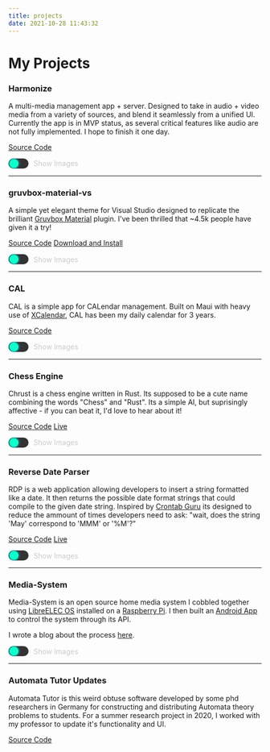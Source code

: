 ```yaml
---
title: projects
date: 2021-10-28 11:43:32
---
```

<style>
  .toggle-container {
      display: flex;
      align-items: center;
      gap: 10px;
      cursor: pointer;
  }

    .toggle-switch {
        width: 40px;
        height: 20px;
        background: #333; 
        border-radius: 10px;
        position: relative;
        display: inline-block;
        transition: 0.3s;
        box-shadow: none; 
    }


  .toggle-thumb {
      width: 18px;
      height: 18px;
      background: #10ffcb; 
      border-radius: 50%;
      position: absolute;
      top: 1px;
      left: 2px;
      transition: 0.3s;
      box-shadow: 0 0 5px #0ff;
  }

  .toggleImages:checked + .toggle-switch .toggle-thumb {
      left: 20px;
  }

  .toggleImages:checked + .toggle-switch {
        box-shadow: 0 0 8px rgba(0, 255, 255, 0.6); 
        background: #111; 
    }


  .imageGrid {
      display: none;
      margin-top: 10px;
      grid-template-columns: repeat(2, auto);
      gap: 10px;
  }
</style>

<script>
function toggleImages(gridId, checkboxId) {
    var grid = document.getElementById(gridId);
    if (document.getElementById(checkboxId).checked) {
        grid.style.display = "grid";
        grid.style.animation = "fadeIn 0.3s ease-in-out"; 
    } else {
        grid.style.display = "none";
    }
}
</script>

# My Projects

### Harmonize

A multi-media management app + server. Designed to take in audio + video media from a variety of sources, and blend it seamlessly from a unified UI. Currently the app is in MVP status, as several critical features like audio are not fully implemented. I hope to finish it one day.

[Source Code](https://github.com/johnyenter-briars/harmonize)


<label class="toggle-container">
    <input type="checkbox" id="harmonize-toggleImages" class="toggleImages" style="display: none;" onclick="toggleImages('harmonize-imageGrid', 'harmonize-toggleImages')">
    <span class="toggle-switch">
        <span class="toggle-thumb"></span>
    </span>
    <span style="color: #c9cacc;">Show Images</span> 
</label>

<div id="harmonize-imageGrid" class="imageGrid">

<img src="/images/harmonize/harmonize1.jpg" width="150px">
<img src="/images/harmonize/harmonize2.jpg" width="150px">
<img src="/images/harmonize/harmonize3.jpg" width="150px">
<img src="/images/harmonize/harmonize4.jpg" width="150px">

</div>

---

### gruvbox-material-vs

A simple yet elegant theme for Visual Studio designed to replicate the brilliant [Gruvbox Material](https://marketplace.visualstudio.com/items?itemName=sainnhe.gruvbox-material) plugin. I've been thrilled that ~4.5k people have given it a try!

[Source Code](https://github.com/johnyenter-briars/gruvbox-material-vs)
[Download and Install](https://marketplace.visualstudio.com/items?itemName=jyb.gruvbox-material-vs)

<label class="toggle-container">
    <input type="checkbox" id="gruvbox-toggleImages" class="toggleImages" style="display: none;" onclick="toggleImages('gruvbox-imageGrid', 'gruvbox-toggleImages')">
    <span class="toggle-switch">
        <span class="toggle-thumb"></span>
    </span>
    <span style="color: #c9cacc;">Show Images</span> 
</label>

<div id="gruvbox-imageGrid" class="imageGrid">

<img src="https://raw.githubusercontent.com/johnyenter-briars/gruvbox-material-vs/refs/heads/master/media/gruvbox-material-dark-custom.jpg" width="100%">
<img src="https://raw.githubusercontent.com/johnyenter-briars/gruvbox-material-vs/refs/heads/master/media/gruvbox-material-dark.jpg" width="100%">

</div>

---

### CAL

CAL is a simple app for CALendar management. Built on Maui with heavy use of [XCalendar](https://github.com/ME-MarvinE/XCalendar), CAL has been my daily calendar for 3 years.

[Source Code](https://github.com/johnyenter-briars/cal)

<label class="toggle-container">
    <input type="checkbox" id="cal-toggleImages" class="toggleImages" style="display: none;" onclick="toggleImages('cal-imageGrid', 'cal-toggleImages')">
    <span class="toggle-switch">
        <span class="toggle-thumb"></span>
    </span>
    <span style="color: #c9cacc;">Show Images</span> 
</label>

<div id="cal-imageGrid" class="imageGrid">

<img src="/images/cal/cal1.jpg" width="15%">

</div>

---

### Chess Engine

Chrust is a chess engine written in Rust. Its supposed to be a cute name combining the words "Chess" and "Rust". Its a simple AI, but suprisingly affective - if you can beat it, I'd love to hear about it!

[Source Code](https://github.com/johnyenter-briars/chrust)
[Live](/chrust)

<label class="toggle-container">
    <input type="checkbox" id="chrust-toggleImages" class="toggleImages" style="display: none;" onclick="toggleImages('chrust-imageGrid', 'chrust-toggleImages')">
    <span class="toggle-switch">
        <span class="toggle-thumb"></span>
    </span>
    <span style="color: #c9cacc;">Show Images</span> 
</label>

<div id="chrust-imageGrid" class="imageGrid">

<img src="/images/chrust4.png" width="50%">

</div>

---

### Reverse Date Parser

RDP is a web application allowing developers to insert a string formatted like a date. It then returns the possible date format strings that could compile to the given date string. Inspired by [Crontab Guru](https://crontab.guru/) its designed to reduce the ammount of times developers need to ask: "wait, does the string 'May' correspond to 'MMM' or '%M'?"

[Source Code](https://github.com/johnyenter-briars/chrust)
[Live](/rdp)

<label class="toggle-container">
    <input type="checkbox" id="rdp-toggleImages" class="toggleImages" style="display: none;" onclick="toggleImages('rdp-imageGrid', 'rdp-toggleImages')">
    <span class="toggle-switch">
        <span class="toggle-thumb"></span>
    </span>
    <span style="color: #c9cacc;">Show Images</span> 
</label>

<div id="rdp-imageGrid" class="imageGrid">

<img src="/images/currentrdp2.png" width="60%">

</div>

---

### Media-System

Media-System is an open source home media system I cobbled together using [LibreELEC OS](https://libreelec.tv/) installed on a [Raspberry Pi](https://www.raspberrypi.com/products/raspberry-pi-4-model-b/). I then built an [Android App](https://github.com/johnyenter-briars/media-system-client) to control the system through its API.

I wrote a blog about the process [here](/2022/02/07/mediasystem).

<label class="toggle-container">
    <input type="checkbox" id="mediasystem-toggleImages" class="toggleImages" style="display: none;" onclick="toggleImages('mediasystem-imageGrid', 'mediasystem-toggleImages')">
    <span class="toggle-switch">
        <span class="toggle-thumb"></span>
    </span>
    <span style="color: #c9cacc;">Show Images</span> 
</label>

<div id="mediasystem-imageGrid" class="imageGrid">

<img src="/images/mediasystemapp.png" width="45%">

</div>

---

### Automata Tutor Updates

Automata Tutor is this weird obtuse software developed by some phd researchers in Germany for constructing and distributing Automata theory problems to students.
For a summer research project in 2020, I worked with my professor to update it's functionality and UI.

[Source Code](https://github.com/johnyenter-briars/AutomataTutorUpdates)








